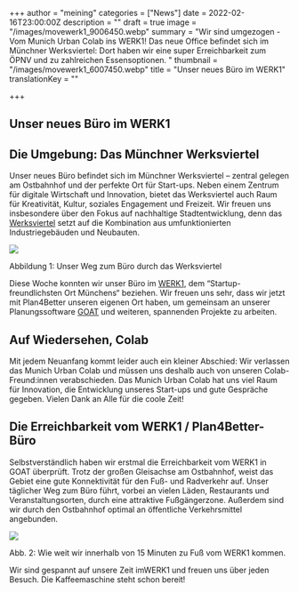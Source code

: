 +++
author = "meining"
categories = ["News"]
date = 2022-02-16T23:00:00Z
description = ""
draft = true
image = "/images/movewerk1_9006450.webp"
summary = "Wir sind umgezogen - Vom Munich Urban Colab ins WERK1! Das neue Office befindet sich im Münchner Werksviertel: Dort haben wir eine super Erreichbarkeit zum ÖPNV und zu zahlreichen Essensoptionen. "
thumbnail = "/images/movewerk1_6007450.webp"
title = "Unser neues Büro im WERK1"
translationKey = ""

+++
## Unser neues Büro im WERK1

## Die Umgebung: Das Münchner Werksviertel

Unser neues Büro befindet sich im Münchner Werksviertel – zentral gelegen am Ostbahnhof und der perfekte Ort für Start-ups. Neben einem Zentrum für digitale Wirtschaft und Innovation, bietet das Werksviertel auch Raum für Kreativität, Kultur, soziales Engagement und Freizeit. Wir freuen uns insbesondere über den Fokus auf nachhaltige Stadtentwicklung, denn das [Werksviertel](https://werksviertel-mitte.de/ "Werksviertel") setzt auf die Kombination aus umfunktionierten Industriegebäuden und Neubauten.

![](/images/movewerk1-fusszone_76851024.webp)

Abbildung 1: Unser Weg zum Büro durch das Werksviertel

Diese Woche konnten wir unser Büro im [WERK1](https://www.werk1.com/coworking-muenchen-werk1/ "Werk1"), dem “Startup- freundlichsten Ort Münchens“ beziehen. Wir freuen uns sehr, dass wir jetzt mit Plan4Better unseren eigenen Ort haben, um gemeinsam an unserer Planungssoftware [GOAT](/was-ist-goat/ "GOAT") und weiteren, spannenden Projekte zu arbeiten.

## Auf Wiedersehen, Colab

Mit jedem Neuanfang kommt leider auch ein kleiner Abschied: Wir verlassen das Munich Urban Colab und müssen uns deshalb auch von unseren Colab-Freund:innen verabschieden. Das Munich Urban Colab hat uns viel Raum für Innovation, die Entwicklung unseres Start-ups und gute Gespräche gegeben. Vielen Dank an Alle für die coole Zeit!

## Die Erreichbarkeit vom WERK1 / Plan4Better-Büro

Selbstverständlich haben wir erstmal die Erreichbarkeit vom WERK1 in GOAT überprüft. Trotz der großen Gleisachse am Ostbahnhof, weist das Gebiet eine gute Konnektivität für den Fuß- und Radverkehr auf. Unser täglicher Weg zum Büro führt, vorbei an vielen Läden, Restaurants und Veranstaltungsorten, durch eine attraktive Fußgängerzone. Außerdem sind wir durch den Ostbahnhof optimal an öffentliche Verkehrsmittel angebunden.

![](/images/movewerk1_15minmap.webp)

Abb. 2: Wie weit wir innerhalb von 15 Minuten zu Fuß vom WERK1 kommen.

Wir sind gespannt auf unsere Zeit imWERK1 und freuen uns über jeden Besuch. Die Kaffeemaschine steht schon bereit!